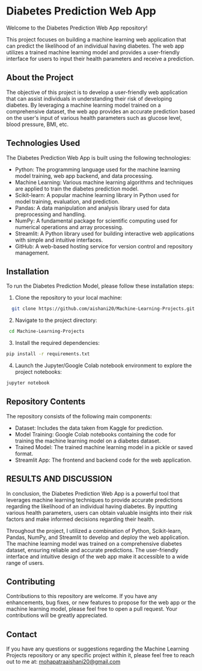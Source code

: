 

# Diabetes Prediction Web App

Welcome to the Diabetes Prediction Web App repository! 

This project focuses on building a machine learning web application that can predict the likelihood of an individual having diabetes. The web app utilizes a trained machine learning model and provides a user-friendly interface for users to input their health parameters and receive a prediction.


## About the Project

The objective of this project is to develop a user-friendly web application that can assist individuals in understanding their risk of developing diabetes. By leveraging a machine learning model trained on a comprehensive dataset, the web app provides an accurate prediction based on the user's input of various health parameters such as glucose level, blood pressure, BMI, etc.


## Technologies Used

The Diabetes Prediction Web App is built using the following technologies:

- Python: The programming language used for the machine learning model training, web app backend, and data processing.
- Machine Learning: Various machine learning algorithms and techniques are applied to train the diabetes prediction model.
- Scikit-learn: A popular machine learning library in Python used for model training, evaluation, and prediction.
- Pandas: A data manipulation and analysis library used for data preprocessing and handling.
- NumPy: A fundamental package for scientific computing used for numerical operations and array processing.
- Streamlit: A Python library used for building interactive web applications with simple and intuitive interfaces.
- GitHub: A web-based hosting service for version control and repository management.


## Installation

To run the Diabetes Prediction Model, please follow these installation steps:

1. Clone the repository to your local machine:



```bash
  git clone https://github.com/aishani20/Machine-Learning-Projects.git

```
2. Navigate to the project directory:

```bash
 cd Machine-Learning-Projects

```
3. Install the required dependencies:

```bash
pip install -r requirements.txt

```
4. Launch the Jupyter/Google Colab notebook environment to explore the project notebooks:

```bash
jupyter notebook
```

## Repository Contents

The repository consists of the following main components:


- Dataset: Includes the data taken from Kaggle for prediction.
- Model Training: Google Colab notebooks containing the code for training the machine learning model on a diabetes dataset.
- Trained Model: The trained machine learning model in a pickle or saved format.
- Streamlit App: The frontend and backend code for the web application.


## RESULTS AND DISCUSSION



In conclusion, the Diabetes Prediction Web App is a powerful tool that leverages machine learning techniques to provide accurate predictions regarding the likelihood of an individual having diabetes. By inputting various health parameters, users can obtain valuable insights into their risk factors and make informed decisions regarding their health.

Throughout the project, I utilized a combination of Python, Scikit-learn, Pandas, NumPy, and Streamlit to develop and deploy the web application. The machine learning model was trained on a comprehensive diabetes dataset, ensuring reliable and accurate predictions. The user-friendly interface and intuitive design of the web app make it accessible to a wide range of users.
## Contributing


Contributions to this repository are welcome. If you have any enhancements, bug fixes, or new features to propose for the web app or the machine learning model, please feel free to open a pull request. Your contributions will be greatly appreciated.

## Contact

If you have any questions or suggestions regarding the Machine Learning Projects repository or any specific project within it, please feel free to reach out to me at: mohapatraaishani20@gmail.com
 
